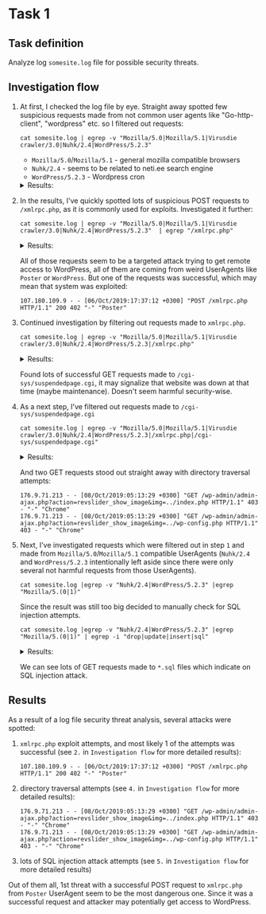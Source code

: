 # Task 1
## Task definition

Analyze log `somesite.log` file for possible security threats.

## Investigation flow

1. At first, I checked the log file by eye. Straight away spotted few suspicious requests made from not common user agents like "Go-http-client", "wordpress" etc. so I filtered out requests:
    ```
    cat somesite.log | egrep -v "Mozilla/5.0|Mozilla/5.1|Virusdie crawler/3.0|Nuhk/2.4|WordPress/5.2.3"
    ```
    - `Mozilla/5.0`/`Mozilla/5.1` - general mozilla compatible browsers
    - `Nuhk/2.4` - seems to be related to neti.ee search engine
    - `WordPress/5.2.3` - Wordpress cron 
    <details>
    <summary>Results:</summary>
    <pre>
    198.71.235.46 - - [02/Oct/2019:03:45:09 +0300] "POST /xmlrpc.php HTTP/1.1" 403 - "-" "WordPress"
    54.201.2.170 - - [02/Oct/2019:04:27:21 +0300] "GET / HTTP/1.1" 302 227 "-" "Go-http-client/1.1"
    54.201.2.170 - - [02/Oct/2019:04:27:23 +0300] "GET /cgi-sys/suspendedpage.cgi HTTP/1.1" 200 7568 "-" "Go-http-client/1.1"
    50.62.208.202 - - [02/Oct/2019:10:18:48 +0300] "POST /xmlrpc.php HTTP/1.1" 403 - "-" "WordPress"
    106.75.25.223 - - [02/Oct/2019:10:28:53 +0300] "GET /cgi-sys/suspendedpage.cgi HTTP/1.1" 200 7568 "-" "Java/1.8.0_181"
    117.18.65.22 - - [02/Oct/2019:17:56:10 +0300] "POST /xmlrpc.php HTTP/1.1" 403 - "-" "Poster"
    94.124.93.186 - - [03/Oct/2019:00:28:43 +0300] "POST /xmlrpc.php HTTP/1.1" 403 - "-" "WordPress"
    106.75.104.107 - - [03/Oct/2019:06:54:56 +0300] "GET /cgi-sys/suspendedpage.cgi HTTP/1.1" 200 7568 "-" "Java/1.8.0_181"
    148.72.92.137 - - [03/Oct/2019:07:29:37 +0300] "POST /xmlrpc.php HTTP/1.1" 403 - "-" "Poster"
    117.50.2.17 - - [03/Oct/2019:16:16:16 +0300] "GET /cgi-sys/suspendedpage.cgi HTTP/1.1" 200 7568 "-" "Java/1.8.0_151"
    106.75.22.46 - - [03/Oct/2019:18:52:02 +0300] "GET /cgi-sys/suspendedpage.cgi HTTP/1.1" 200 7568 "-" "Java/1.8.0_151"
    54.213.250.160 - - [04/Oct/2019:02:51:25 +0300] "GET / HTTP/1.1" 302 227 "-" "Go-http-client/1.1"
    54.213.250.160 - - [04/Oct/2019:02:51:26 +0300] "GET /cgi-sys/suspendedpage.cgi HTTP/1.1" 200 7568 "-" "Go-http-client/1.1"
    106.75.104.107 - - [04/Oct/2019:09:56:57 +0300] "GET /cgi-sys/suspendedpage.cgi HTTP/1.1" 200 7568 "-" "Java/1.8.0_181"
    54.148.145.38 - - [05/Oct/2019:10:08:03 +0300] "GET / HTTP/1.1" 302 227 "-" "Go-http-client/1.1"
    54.148.145.38 - - [05/Oct/2019:10:08:04 +0300] "GET /cgi-sys/suspendedpage.cgi HTTP/1.1" 200 7568 "-" "Go-http-client/1.1"
    117.50.19.93 - - [05/Oct/2019:10:19:28 +0300] "GET /cgi-sys/suspendedpage.cgi HTTP/1.1" 200 7568 "-" "Java/1.8.0_222"
    54.70.146.251 - - [06/Oct/2019:10:20:35 +0300] "GET / HTTP/1.1" 302 227 "-" "Go-http-client/1.1"
    54.70.146.251 - - [06/Oct/2019:10:20:36 +0300] "GET /cgi-sys/suspendedpage.cgi HTTP/1.1" 200 7568 "-" "Go-http-client/1.1"
    117.50.19.93 - - [06/Oct/2019:11:22:32 +0300] "GET /cgi-sys/suspendedpage.cgi HTTP/1.1" 200 7568 "-" "Java/1.8.0_222"
    107.180.109.9 - - [06/Oct/2019:17:37:12 +0300] "POST /xmlrpc.php HTTP/1.1" 200 402 "-" "Poster"
    117.50.19.93 - - [07/Oct/2019:12:38:05 +0300] "GET /cgi-sys/suspendedpage.cgi HTTP/1.1" 200 7568 "-" "Java/1.8.0_222"
    34.216.172.162 - - [07/Oct/2019:14:14:12 +0300] "GET / HTTP/1.1" 302 227 "-" "Go-http-client/1.1"
    34.216.172.162 - - [07/Oct/2019:14:14:13 +0300] "GET /cgi-sys/suspendedpage.cgi HTTP/1.1" 200 7568 "-" "Go-http-client/1.1"
    43.229.213.74 - - [07/Oct/2019:23:55:21 +0300] "POST /xmlrpc.php HTTP/1.1" 403 - "http://somepage.co.uk" "-"
    176.9.71.213 - - [08/Oct/2019:05:13:29 +0300] "GET /wp-admin/admin-ajax.php?action=revslider_show_image&img=../index.php HTTP/1.1" 403 - "-" "Chrome"
    176.9.71.213 - - [08/Oct/2019:05:13:29 +0300] "GET /wp-admin/admin-ajax.php?action=revslider_show_image&img=../wp-config.php HTTP/1.1" 403 - "-" "Chrome"
    117.50.19.93 - - [08/Oct/2019:08:39:45 +0300] "GET /cgi-sys/suspendedpage.cgi HTTP/1.1" 200 7568 "-" "Java/1.8.0_222"
    54.190.91.150 - - [09/Oct/2019:10:34:36 +0300] "GET / HTTP/1.1" 302 227 "-" "Go-http-client/1.1"
    54.190.91.150 - - [09/Oct/2019:10:34:37 +0300] "GET /cgi-sys/suspendedpage.cgi HTTP/1.1" 200 7568 "-" "Go-http-client/1.1"
    106.75.22.46 - - [09/Oct/2019:10:57:05 +0300] "GET /cgi-sys/suspendedpage.cgi HTTP/1.1" 200 7568 "-" "Java/1.8.0_151"
    72.167.190.205 - - [10/Oct/2019:03:49:57 +0300] "POST /xmlrpc.php HTTP/1.1" 403 - "-" "Windows Live Writter"
    85.95.237.209 - - [10/Oct/2019:07:53:35 +0300] "POST /xmlrpc.php HTTP/1.1" 403 - "-" "WordPress"
    34.214.89.88 - - [10/Oct/2019:11:34:12 +0300] "GET / HTTP/1.1" 302 227 "-" "Go-http-client/1.1"
    34.214.89.88 - - [10/Oct/2019:11:34:16 +0300] "GET /cgi-sys/suspendedpage.cgi HTTP/1.1" 200 7568 "-" "Go-http-client/1.1"
    91.82.85.66 - - [10/Oct/2019:18:42:30 +0300] "POST /xmlrpc.php HTTP/1.1" 403 - "-" "Windows Live Writter"
    35.238.192.153 - - [11/Oct/2019:00:16:35 +0300] "GET /robots.txt HTTP/1.1" 403 - "-" "python-requests/2.22.0"
    35.238.192.153 - - [11/Oct/2019:00:16:37 +0300] "GET / HTTP/1.1" 302 227 "-" "python-requests/2.22.0"
    35.238.192.153 - - [11/Oct/2019:00:16:40 +0300] "GET /cgi-sys/suspendedpage.cgi HTTP/1.1" 200 7568 "-" "python-requests/2.22.0"
    190.107.177.45 - - [11/Oct/2019:01:14:10 +0300] "POST /xmlrpc.php HTTP/1.1" 403 - "-" "Windows Live Writter"
    148.66.145.166 - - [11/Oct/2019:05:15:27 +0300] "POST /xmlrpc.php HTTP/1.1" 403 - "-" "Poster"
    34.217.135.125 - - [11/Oct/2019:12:34:53 +0300] "GET / HTTP/1.1" 302 227 "-" "Go-http-client/1.1"
    34.217.135.125 - - [11/Oct/2019:12:34:54 +0300] "GET /cgi-sys/suspendedpage.cgi HTTP/1.1" 200 7568 "-" "Go-http-client/1.1"
    60.205.228.21 - - [11/Oct/2019:21:29:31 +0300] "POST /xmlrpc.php HTTP/1.1" 403 - "-" "WordPress"
    148.66.146.40 - - [12/Oct/2019:09:10:18 +0300] "POST /xmlrpc.php HTTP/1.1" 403 - "-" "Poster"
    89.46.106.229 - - [12/Oct/2019:14:56:34 +0300] "POST /xmlrpc.php HTTP/1.1" 403 - "-" "WordPress"
    204.101.161.11 - - [13/Oct/2019:02:45:30 +0300] "GET / HTTP/1.1" 302 227 "-" "Go-http-client/1.1"
    204.101.161.11 - - [13/Oct/2019:02:45:30 +0300] "GET /cgi-sys/suspendedpage.cgi HTTP/1.1" 200 7568 "http://somepage.co.uk" "Go-http-client/1.1"
    104.238.120.6 - - [13/Oct/2019:12:21:41 +0300] "POST /xmlrpc.php HTTP/1.1" 403 - "-" "WordPress"
    50.62.177.214 - - [13/Oct/2019:16:20:05 +0300] "POST /xmlrpc.php HTTP/1.1" 403 - "-" "WordPress"
    93.188.2.5 - - [13/Oct/2019:21:00:34 +0300] "POST /xmlrpc.php HTTP/1.1" 403 - "-" "WordPress"
    89.46.108.90 - - [14/Oct/2019:01:41:14 +0300] "POST /xmlrpc.php HTTP/1.1" 403 - "-" "Poster"
    160.153.153.1 - - [14/Oct/2019:06:48:54 +0300] "POST /xmlrpc.php HTTP/1.1" 403 - "-" "Poster"
    </pre>
    </details>

2. In the results, I've quickly spotted lots of suspicious POST requests to `/xmlrpc.php`, as it is commonly used for exploits. Investigated it further:

    ```
    cat somesite.log | egrep -v "Mozilla/5.0|Mozilla/5.1|Virusdie crawler/3.0|Nuhk/2.4|WordPress/5.2.3"  | egrep "/xmlrpc.php"
    ```
    <details>
    <summary>Results:</summary>
    <pre>
    198.71.235.46 - - [02/Oct/2019:03:45:09 +0300] "POST /xmlrpc.php HTTP/1.1" 403 - "-" "WordPress"
    50.62.208.202 - - [02/Oct/2019:10:18:48 +0300] "POST /xmlrpc.php HTTP/1.1" 403 - "-" "WordPress"
    117.18.65.22 - - [02/Oct/2019:17:56:10 +0300] "POST /xmlrpc.php HTTP/1.1" 403 - "-" "Poster"
    94.124.93.186 - - [03/Oct/2019:00:28:43 +0300] "POST /xmlrpc.php HTTP/1.1" 403 - "-" "WordPress"
    148.72.92.137 - - [03/Oct/2019:07:29:37 +0300] "POST /xmlrpc.php HTTP/1.1" 403 - "-" "Poster"
    107.180.109.9 - - [06/Oct/2019:17:37:12 +0300] "POST /xmlrpc.php HTTP/1.1" 200 402 "-" "Poster"
    43.229.213.74 - - [07/Oct/2019:23:55:21 +0300] "POST /xmlrpc.php HTTP/1.1" 403 - "http://somepage.co.uk" "-"
    72.167.190.205 - - [10/Oct/2019:03:49:57 +0300] "POST /xmlrpc.php HTTP/1.1" 403 - "-" "Windows Live Writter"
    85.95.237.209 - - [10/Oct/2019:07:53:35 +0300] "POST /xmlrpc.php HTTP/1.1" 403 - "-" "WordPress"
    91.82.85.66 - - [10/Oct/2019:18:42:30 +0300] "POST /xmlrpc.php HTTP/1.1" 403 - "-" "Windows Live Writter"
    190.107.177.45 - - [11/Oct/2019:01:14:10 +0300] "POST /xmlrpc.php HTTP/1.1" 403 - "-" "Windows Live Writter"
    148.66.145.166 - - [11/Oct/2019:05:15:27 +0300] "POST /xmlrpc.php HTTP/1.1" 403 - "-" "Poster"
    60.205.228.21 - - [11/Oct/2019:21:29:31 +0300] "POST /xmlrpc.php HTTP/1.1" 403 - "-" "WordPress"
    148.66.146.40 - - [12/Oct/2019:09:10:18 +0300] "POST /xmlrpc.php HTTP/1.1" 403 - "-" "Poster"
    89.46.106.229 - - [12/Oct/2019:14:56:34 +0300] "POST /xmlrpc.php HTTP/1.1" 403 - "-" "WordPress"
    104.238.120.6 - - [13/Oct/2019:12:21:41 +0300] "POST /xmlrpc.php HTTP/1.1" 403 - "-" "WordPress"
    50.62.177.214 - - [13/Oct/2019:16:20:05 +0300] "POST /xmlrpc.php HTTP/1.1" 403 - "-" "WordPress"
    93.188.2.5 - - [13/Oct/2019:21:00:34 +0300] "POST /xmlrpc.php HTTP/1.1" 403 - "-" "WordPress"
    89.46.108.90 - - [14/Oct/2019:01:41:14 +0300] "POST /xmlrpc.php HTTP/1.1" 403 - "-" "Poster"
    160.153.153.1 - - [14/Oct/2019:06:48:54 +0300] "POST /xmlrpc.php HTTP/1.1" 403 - "-" "Poster"
    </pre>
    </details>

    All of those requests seem to be a targeted attack trying to get remote access to WordPress, all of them are coming from weird UserAgents like `Poster` or `WordPress`. But one of the requests was successful, which may mean that system was exploited:

    ```
    107.180.109.9 - - [06/Oct/2019:17:37:12 +0300] "POST /xmlrpc.php HTTP/1.1" 200 402 "-" "Poster"
    ```

3. Continued investigation by filtering out requests made to `xmlrpc.php`.
    ```
    cat somesite.log | egrep -v "Mozilla/5.0|Mozilla/5.1|Virusdie crawler/3.0|Nuhk/2.4|WordPress/5.2.3|/xmlrpc.php"
    ```
    <details>
    <summary>Results:</summary>
    <pre>
    54.201.2.170 - - [02/Oct/2019:04:27:21 +0300] "GET / HTTP/1.1" 302 227 "-" "Go-http-client/1.1"
    54.201.2.170 - - [02/Oct/2019:04:27:23 +0300] "GET /cgi-sys/suspendedpage.cgi HTTP/1.1" 200 7568 "-" "Go-http-client/1.1"
    106.75.25.223 - - [02/Oct/2019:10:28:53 +0300] "GET /cgi-sys/suspendedpage.cgi HTTP/1.1" 200 7568 "-" "Java/1.8.0_181"
    106.75.104.107 - - [03/Oct/2019:06:54:56 +0300] "GET /cgi-sys/suspendedpage.cgi HTTP/1.1" 200 7568 "-" "Java/1.8.0_181"
    117.50.2.17 - - [03/Oct/2019:16:16:16 +0300] "GET /cgi-sys/suspendedpage.cgi HTTP/1.1" 200 7568 "-" "Java/1.8.0_151"
    106.75.22.46 - - [03/Oct/2019:18:52:02 +0300] "GET /cgi-sys/suspendedpage.cgi HTTP/1.1" 200 7568 "-" "Java/1.8.0_151"
    54.213.250.160 - - [04/Oct/2019:02:51:25 +0300] "GET / HTTP/1.1" 302 227 "-" "Go-http-client/1.1"
    54.213.250.160 - - [04/Oct/2019:02:51:26 +0300] "GET /cgi-sys/suspendedpage.cgi HTTP/1.1" 200 7568 "-" "Go-http-client/1.1"
    106.75.104.107 - - [04/Oct/2019:09:56:57 +0300] "GET /cgi-sys/suspendedpage.cgi HTTP/1.1" 200 7568 "-" "Java/1.8.0_181"
    54.148.145.38 - - [05/Oct/2019:10:08:03 +0300] "GET / HTTP/1.1" 302 227 "-" "Go-http-client/1.1"
    54.148.145.38 - - [05/Oct/2019:10:08:04 +0300] "GET /cgi-sys/suspendedpage.cgi HTTP/1.1" 200 7568 "-" "Go-http-client/1.1"
    117.50.19.93 - - [05/Oct/2019:10:19:28 +0300] "GET /cgi-sys/suspendedpage.cgi HTTP/1.1" 200 7568 "-" "Java/1.8.0_222"
    54.70.146.251 - - [06/Oct/2019:10:20:35 +0300] "GET / HTTP/1.1" 302 227 "-" "Go-http-client/1.1"
    54.70.146.251 - - [06/Oct/2019:10:20:36 +0300] "GET /cgi-sys/suspendedpage.cgi HTTP/1.1" 200 7568 "-" "Go-http-client/1.1"
    117.50.19.93 - - [06/Oct/2019:11:22:32 +0300] "GET /cgi-sys/suspendedpage.cgi HTTP/1.1" 200 7568 "-" "Java/1.8.0_222"
    117.50.19.93 - - [07/Oct/2019:12:38:05 +0300] "GET /cgi-sys/suspendedpage.cgi HTTP/1.1" 200 7568 "-" "Java/1.8.0_222"
    34.216.172.162 - - [07/Oct/2019:14:14:12 +0300] "GET / HTTP/1.1" 302 227 "-" "Go-http-client/1.1"
    34.216.172.162 - - [07/Oct/2019:14:14:13 +0300] "GET /cgi-sys/suspendedpage.cgi HTTP/1.1" 200 7568 "-" "Go-http-client/1.1"
    176.9.71.213 - - [08/Oct/2019:05:13:29 +0300] "GET /wp-admin/admin-ajax.php?action=revslider_show_image&img=../index.php HTTP/1.1" 403 - "-" "Chrome"
    176.9.71.213 - - [08/Oct/2019:05:13:29 +0300] "GET /wp-admin/admin-ajax.php?action=revslider_show_image&img=../wp-config.php HTTP/1.1" 403 - "-" "Chrome"
    117.50.19.93 - - [08/Oct/2019:08:39:45 +0300] "GET /cgi-sys/suspendedpage.cgi HTTP/1.1" 200 7568 "-" "Java/1.8.0_222"
    54.190.91.150 - - [09/Oct/2019:10:34:36 +0300] "GET / HTTP/1.1" 302 227 "-" "Go-http-client/1.1"
    54.190.91.150 - - [09/Oct/2019:10:34:37 +0300] "GET /cgi-sys/suspendedpage.cgi HTTP/1.1" 200 7568 "-" "Go-http-client/1.1"
    106.75.22.46 - - [09/Oct/2019:10:57:05 +0300] "GET /cgi-sys/suspendedpage.cgi HTTP/1.1" 200 7568 "-" "Java/1.8.0_151"
    34.214.89.88 - - [10/Oct/2019:11:34:12 +0300] "GET / HTTP/1.1" 302 227 "-" "Go-http-client/1.1"
    34.214.89.88 - - [10/Oct/2019:11:34:16 +0300] "GET /cgi-sys/suspendedpage.cgi HTTP/1.1" 200 7568 "-" "Go-http-client/1.1"
    35.238.192.153 - - [11/Oct/2019:00:16:35 +0300] "GET /robots.txt HTTP/1.1" 403 - "-" "python-requests/2.22.0"
    35.238.192.153 - - [11/Oct/2019:00:16:37 +0300] "GET / HTTP/1.1" 302 227 "-" "python-requests/2.22.0"
    35.238.192.153 - - [11/Oct/2019:00:16:40 +0300] "GET /cgi-sys/suspendedpage.cgi HTTP/1.1" 200 7568 "-" "python-requests/2.22.0"
    34.217.135.125 - - [11/Oct/2019:12:34:53 +0300] "GET / HTTP/1.1" 302 227 "-" "Go-http-client/1.1"
    34.217.135.125 - - [11/Oct/2019:12:34:54 +0300] "GET /cgi-sys/suspendedpage.cgi HTTP/1.1" 200 7568 "-" "Go-http-client/1.1"
    204.101.161.11 - - [13/Oct/2019:02:45:30 +0300] "GET / HTTP/1.1" 302 227 "-" "Go-http-client/1.1"
    204.101.161.11 - - [13/Oct/2019:02:45:30 +0300] "GET /cgi-sys/suspendedpage.cgi HTTP/1.1" 200 7568 "http://somepage.co.uk" "Go-http-client/1.1"
    </pre>
    </details>

    Found lots of successful GET requests made to `/cgi-sys/suspendedpage.cgi`, it may signalize that website was down at that time (maybe maintenance). Doesn't seem harmful security-wise.

4. As a next step, I've filtered out requests made to `/cgi-sys/suspendedpage.cgi` 
    ```
    cat somesite.log | egrep -v "Mozilla/5.0|Mozilla/5.1|Virusdie crawler/3.0|Nuhk/2.4|WordPress/5.2.3|/xmlrpc.php|/cgi-sys/suspendedpage.cgi"
    ```
    <details>
    <summary>Results:</summary>
    <pre>
    54.201.2.170 - - [02/Oct/2019:04:27:21 +0300] "GET / HTTP/1.1" 302 227 "-" "Go-http-client/1.1"
    54.213.250.160 - - [04/Oct/2019:02:51:25 +0300] "GET / HTTP/1.1" 302 227 "-" "Go-http-client/1.1"
    54.148.145.38 - - [05/Oct/2019:10:08:03 +0300] "GET / HTTP/1.1" 302 227 "-" "Go-http-client/1.1"
    54.70.146.251 - - [06/Oct/2019:10:20:35 +0300] "GET / HTTP/1.1" 302 227 "-" "Go-http-client/1.1"
    34.216.172.162 - - [07/Oct/2019:14:14:12 +0300] "GET / HTTP/1.1" 302 227 "-" "Go-http-client/1.1"
    176.9.71.213 - - [08/Oct/2019:05:13:29 +0300] "GET /wp-admin/admin-ajax.php?action=revslider_show_image&img=../index.php HTTP/1.1" 403 - "-" "Chrome"
    176.9.71.213 - - [08/Oct/2019:05:13:29 +0300] "GET /wp-admin/admin-ajax.php?action=revslider_show_image&img=../wp-config.php HTTP/1.1" 403 - "-" "Chrome"
    54.190.91.150 - - [09/Oct/2019:10:34:36 +0300] "GET / HTTP/1.1" 302 227 "-" "Go-http-client/1.1"
    34.214.89.88 - - [10/Oct/2019:11:34:12 +0300] "GET / HTTP/1.1" 302 227 "-" "Go-http-client/1.1"
    35.238.192.153 - - [11/Oct/2019:00:16:35 +0300] "GET /robots.txt HTTP/1.1" 403 - "-" "python-requests/2.22.0"
    35.238.192.153 - - [11/Oct/2019:00:16:37 +0300] "GET / HTTP/1.1" 302 227 "-" "python-requests/2.22.0"
    34.217.135.125 - - [11/Oct/2019:12:34:53 +0300] "GET / HTTP/1.1" 302 227 "-" "Go-http-client/1.1"
    204.101.161.11 - - [13/Oct/2019:02:45:30 +0300] "GET / HTTP/1.1" 302 227 "-" "Go-http-client/1.1"
    </pre>
    </details>

    And two GET requests stood out straight away with directory traversal attempts:

    ```
    176.9.71.213 - - [08/Oct/2019:05:13:29 +0300] "GET /wp-admin/admin-ajax.php?action=revslider_show_image&img=../index.php HTTP/1.1" 403 - "-" "Chrome"
    176.9.71.213 - - [08/Oct/2019:05:13:29 +0300] "GET /wp-admin/admin-ajax.php?action=revslider_show_image&img=../wp-config.php HTTP/1.1" 403 - "-" "Chrome"
    ```

5. Next, I've investigated requests which were filtered out in step `1` and made from `Mozilla/5.0`/`Mozilla/5.1` compatible UserAgents (`Nuhk/2.4` and `WordPress/5.2.3` intentionally left aside since there were only several not harmful requests from those UserAgents). 
    ```
    cat somesite.log |egrep -v "Nuhk/2.4|WordPress/5.2.3" |egrep "Mozilla/5.(0|1)"
    ```

    Since the result was still too big decided to manually check for SQL injection attempts.

    ```
    cat somesite.log |egrep -v "Nuhk/2.4|WordPress/5.2.3" |egrep "Mozilla/5.(0|1)" | egrep -i "drop|update|insert|sql"
    ```

    <details>
    <summary>Results:</summary>
    <pre>
    165.227.133.145 - - [03/Oct/2019:11:14:14 +0300] "GET //base.sql HTTP/1.1" 403 - "-" "Mozilla/5.0 (X11; Ubuntu; Linux x86_64; rv:62.0) Gecko/20100101 Firefox/62.0"
    77.102.75.238 - - [03/Oct/2019:12:38:47 +0300] "GET //bdata.sql HTTP/1.1" 403 - "-" "Mozilla/5.0 (X11; Ubuntu; Linux x86_64; rv:62.0) Gecko/20100101 Firefox/62.0"
    77.96.223.91 - - [03/Oct/2019:13:20:51 +0300] "GET //blog.sql HTTP/1.1" 403 - "-" "Mozilla/5.0 (X11; Ubuntu; Linux x86_64; rv:62.0) Gecko/20100101 Firefox/62.0"
    139.59.14.115 - - [03/Oct/2019:14:06:10 +0300] "GET //blogs.sql HTTP/1.1" 403 - "-" "Mozilla/5.0 (X11; Ubuntu; Linux x86_64; rv:62.0) Gecko/20100101 Firefox/62.0"
    82.243.236.16 - - [03/Oct/2019:14:52:36 +0300] "GET //cms.sql HTTP/1.1" 403 - "-" "Mozilla/5.0 (X11; Ubuntu; Linux x86_64; rv:62.0) Gecko/20100101 Firefox/62.0"
    85.27.188.207 - - [03/Oct/2019:15:21:33 +0300] "GET //c.sql HTTP/1.1" 403 - "-" "Mozilla/5.0 (X11; Ubuntu; Linux x86_64; rv:62.0) Gecko/20100101 Firefox/62.0"
    77.98.205.223 - - [03/Oct/2019:15:51:07 +0300] "GET //table.sql HTTP/1.1" 403 - "-" "Mozilla/5.0 (X11; Ubuntu; Linux x86_64; rv:62.0) Gecko/20100101 Firefox/62.0"
    50.62.30.20 - - [03/Oct/2019:16:21:10 +0300] "GET //tables.sql HTTP/1.1" 403 - "-" "Mozilla/5.0 (X11; Ubuntu; Linux x86_64; rv:62.0) Gecko/20100101 Firefox/62.0"
    67.207.94.61 - - [03/Oct/2019:17:19:47 +0300] "GET //admin.sql HTTP/1.1" 403 - "-" "Mozilla/5.0 (X11; Ubuntu; Linux x86_64; rv:62.0) Gecko/20100101 Firefox/62.0"
    134.209.248.194 - - [03/Oct/2019:17:50:27 +0300] "GET //administrator/sql HTTP/1.1" 403 - "-" "Mozilla/5.0 (X11; Ubuntu; Linux x86_64; rv:62.0) Gecko/20100101 Firefox/62.0"
    37.77.239.38 - - [03/Oct/2019:18:21:07 +0300] "GET //http.sql HTTP/1.1" 403 - "-" "Mozilla/5.0 (X11; Ubuntu; Linux x86_64; rv:62.0) Gecko/20100101 Firefox/62.0"
    108.28.124.224 - - [03/Oct/2019:18:49:25 +0300] "GET //posts.sql HTTP/1.1" 403 - "-" "Mozilla/5.0 (X11; Ubuntu; Linux x86_64; rv:62.0) Gecko/20100101 Firefox/62.0"
    42.200.106.20 - - [03/Oct/2019:19:18:50 +0300] "GET //post.sql HTTP/1.1" 403 - "-" "Mozilla/5.0 (X11; Ubuntu; Linux x86_64; rv:62.0) Gecko/20100101 Firefox/62.0"
    198.46.160.173 - - [03/Oct/2019:19:48:28 +0300] "GET //schema.sql HTTP/1.1" 403 - "-" "Mozilla/5.0 (X11; Ubuntu; Linux x86_64; rv:62.0) Gecko/20100101 Firefox/62.0"
    92.92.211.166 - - [03/Oct/2019:20:17:58 +0300] "GET //webdata.sql HTTP/1.1" 403 - "-" "Mozilla/5.0 (X11; Ubuntu; Linux x86_64; rv:62.0) Gecko/20100101 Firefox/62.0"
    77.96.223.91 - - [03/Oct/2019:20:46:47 +0300] "GET //webapp.sql HTTP/1.1" 403 - "-" "Mozilla/5.0 (X11; Ubuntu; Linux x86_64; rv:62.0) Gecko/20100101 Firefox/62.0"
    82.23.77.149 - - [03/Oct/2019:21:17:08 +0300] "GET //website.sql HTTP/1.1" 403 - "-" "Mozilla/5.0 (X11; Ubuntu; Linux x86_64; rv:62.0) Gecko/20100101 Firefox/62.0"
    35.247.153.73 - - [03/Oct/2019:21:46:18 +0300] "GET //weblog.sql HTTP/1.1" 403 - "-" "Mozilla/5.0 (X11; Ubuntu; Linux x86_64; rv:62.0) Gecko/20100101 Firefox/62.0"
    202.161.117.92 - - [03/Oct/2019:22:17:09 +0300] "GET //work.sql HTTP/1.1" 403 - "-" "Mozilla/5.0 (X11; Ubuntu; Linux x86_64; rv:62.0) Gecko/20100101 Firefox/62.0"
    46.20.4.154 - - [03/Oct/2019:22:47:46 +0300] "GET //test.sql HTTP/1.1" 403 - "-" "Mozilla/5.0 (X11; Ubuntu; Linux x86_64; rv:62.0) Gecko/20100101 Firefox/62.0"
    142.93.157.155 - - [03/Oct/2019:23:19:33 +0300] "GET //x.sql HTTP/1.1" 403 - "-" "Mozilla/5.0 (X11; Ubuntu; Linux x86_64; rv:62.0) Gecko/20100101 Firefox/62.0"
    50.62.30.20 - - [04/Oct/2019:00:20:16 +0300] "GET //xsql.sql HTTP/1.1" 403 - "-" "Mozilla/5.0 (X11; Ubuntu; Linux x86_64; rv:62.0) Gecko/20100101 Firefox/62.0"
    82.37.248.189 - - [04/Oct/2019:00:51:14 +0300] "GET //xdb.sql HTTP/1.1" 403 - "-" "Mozilla/5.0 (X11; Ubuntu; Linux x86_64; rv:62.0) Gecko/20100101 Firefox/62.0"
    85.27.188.207 - - [04/Oct/2019:01:21:32 +0300] "GET //~www.sql HTTP/1.1" 403 - "-" "Mozilla/5.0 (X11; Ubuntu; Linux x86_64; rv:62.0) Gecko/20100101 Firefox/62.0"
    91.69.163.85 - - [04/Oct/2019:01:53:23 +0300] "GET //reserv.sql HTTP/1.1" 403 - "-" "Mozilla/5.0 (X11; Ubuntu; Linux x86_64; rv:62.0) Gecko/20100101 Firefox/62.0"
    136.36.8.172 - - [04/Oct/2019:02:24:24 +0300] "GET //res.sql HTTP/1.1" 403 - "-" "Mozilla/5.0 (X11; Ubuntu; Linux x86_64; rv:62.0) Gecko/20100101 Firefox/62.0"
    139.59.14.115 - - [04/Oct/2019:03:26:35 +0300] "GET //script.sql HTTP/1.1" 403 - "-" "Mozilla/5.0 (X11; Ubuntu; Linux x86_64; rv:62.0) Gecko/20100101 Firefox/62.0"
    24.133.104.90 - - [04/Oct/2019:03:57:53 +0300] "GET //a.sql HTTP/1.1" 403 - "-" "Mozilla/5.0 (X11; Ubuntu; Linux x86_64; rv:62.0) Gecko/20100101 Firefox/62.0"
    120.150.28.188 - - [04/Oct/2019:05:28:59 +0300] "GET //admin.sql HTTP/1.1" 403 - "-" "Mozilla/5.0 (X11; Ubuntu; Linux x86_64; rv:62.0) Gecko/20100101 Firefox/62.0"
    82.23.77.149 - - [04/Oct/2019:06:31:42 +0300] "GET //backend.sql HTTP/1.1" 403 - "-" "Mozilla/5.0 (X11; Ubuntu; Linux x86_64; rv:62.0) Gecko/20100101 Firefox/62.0"
    86.52.9.103 - - [04/Oct/2019:07:02:13 +0300] "GET //bak.sql HTTP/1.1" 403 - "-" "Mozilla/5.0 (X11; Ubuntu; Linux x86_64; rv:62.0) Gecko/20100101 Firefox/62.0"
    109.19.160.172 - - [04/Oct/2019:08:05:28 +0300] "GET //back-up.sql HTTP/1.1" 403 - "-" "Mozilla/5.0 (X11; Ubuntu; Linux x86_64; rv:62.0) Gecko/20100101 Firefox/62.0"
    50.62.30.20 - - [04/Oct/2019:08:37:35 +0300] "GET //audit.sql HTTP/1.1" 403 - "-" "Mozilla/5.0 (X11; Ubuntu; Linux x86_64; rv:62.0) Gecko/20100101 Firefox/62.0"
    152.165.53.192 - - [04/Oct/2019:09:09:52 +0300] "GET //b.sql HTTP/1.1" 403 - "-" "Mozilla/5.0 (X11; Ubuntu; Linux x86_64; rv:62.0) Gecko/20100101 Firefox/62.0"
    69.140.173.85 - - [04/Oct/2019:09:41:20 +0300] "GET //1.sql HTTP/1.1" 403 - "-" "Mozilla/5.0 (X11; Ubuntu; Linux x86_64; rv:62.0) Gecko/20100101 Firefox/62.0"
    194.42.111.204 - - [04/Oct/2019:10:45:41 +0300] "GET //123.sql HTTP/1.1" 403 - "-" "Mozilla/5.0 (X11; Ubuntu; Linux x86_64; rv:62.0) Gecko/20100101 Firefox/62.0"
    124.158.6.218 - - [04/Oct/2019:11:16:30 +0300] "GET //111.sql HTTP/1.1" 403 - "-" "Mozilla/5.0 (X11; Ubuntu; Linux x86_64; rv:62.0) Gecko/20100101 Firefox/62.0"
    58.108.219.32 - - [04/Oct/2019:11:47:16 +0300] "GET //sql.sql HTTP/1.1" 403 - "-" "Mozilla/5.0 (X11; Ubuntu; Linux x86_64; rv:62.0) Gecko/20100101 Firefox/62.0"
    42.200.106.20 - - [04/Oct/2019:12:50:31 +0300] "GET //web.sql HTTP/1.1" 403 - "-" "Mozilla/5.0 (X11; Ubuntu; Linux x86_64; rv:62.0) Gecko/20100101 Firefox/62.0"
    85.27.188.207 - - [04/Oct/2019:15:27:54 +0300] "GET //somepage1.sql HTTP/1.1" 403 - "-" "Mozilla/5.0 (X11; Ubuntu; Linux x86_64; rv:62.0) Gecko/20100101 Firefox/62.0"
    93.54.88.248 - - [04/Oct/2019:17:06:21 +0300] "GET //somepage.co.uk1.sql HTTP/1.1" 403 - "-" "Mozilla/5.0 (X11; Ubuntu; Linux x86_64; rv:62.0) Gecko/20100101 Firefox/62.0"
    82.72.253.167 - - [04/Oct/2019:19:16:47 +0300] "GET //wordpress.sql HTTP/1.1" 403 - "-" "Mozilla/5.0 (X11; Ubuntu; Linux x86_64; rv:62.0) Gecko/20100101 Firefox/62.0"
    24.133.104.90 - - [04/Oct/2019:20:22:15 +0300] "GET //w.sql HTTP/1.1" 403 - "-" "Mozilla/5.0 (X11; Ubuntu; Linux x86_64; rv:62.0) Gecko/20100101 Firefox/62.0"
    73.158.78.102 - - [04/Oct/2019:21:27:09 +0300] "GET //phpmyadmin.sql HTTP/1.1" 403 - "-" "Mozilla/5.0 (X11; Ubuntu; Linux x86_64; rv:62.0) Gecko/20100101 Firefox/62.0"
    106.167.77.23 - - [04/Oct/2019:22:00:19 +0300] "GET //export.sql HTTP/1.1" 403 - "-" "Mozilla/5.0 (X11; Ubuntu; Linux x86_64; rv:62.0) Gecko/20100101 Firefox/62.0"
    176.79.14.72 - - [04/Oct/2019:22:34:16 +0300] "GET //exp.sql HTTP/1.1" 403 - "-" "Mozilla/5.0 (X11; Ubuntu; Linux x86_64; rv:62.0) Gecko/20100101 Firefox/62.0"
    35.202.183.69 - - [04/Oct/2019:23:06:35 +0300] "GET //tables.sql HTTP/1.1" 403 - "-" "Mozilla/5.0 (X11; Ubuntu; Linux x86_64; rv:62.0) Gecko/20100101 Firefox/62.0"
    206.189.154.111 - - [05/Oct/2019:00:12:53 +0300] "GET //123.sql HTTP/1.1" 403 - "-" "Mozilla/5.0 (X11; Ubuntu; Linux x86_64; rv:62.0) Gecko/20100101 Firefox/62.0"
    128.199.208.71 - - [05/Oct/2019:01:18:44 +0300] "GET //my.sql HTTP/1.1" 403 - "-" "Mozilla/5.0 (X11; Ubuntu; Linux x86_64; rv:62.0) Gecko/20100101 Firefox/62.0"
    165.227.83.167 - - [05/Oct/2019:02:25:10 +0300] "GET //back.sql HTTP/1.1" 403 - "-" "Mozilla/5.0 (X11; Ubuntu; Linux x86_64; rv:62.0) Gecko/20100101 Firefox/62.0"
    35.202.183.69 - - [05/Oct/2019:03:31:00 +0300] "GET //mysql.sql HTTP/1.1" 403 - "-" "Mozilla/5.0 (X11; Ubuntu; Linux x86_64; rv:62.0) Gecko/20100101 Firefox/62.0"
    157.245.33.57 - - [05/Oct/2019:04:03:31 +0300] "GET //sql.sql HTTP/1.1" 403 - "-" "Mozilla/5.0 (X11; Ubuntu; Linux x86_64; rv:62.0) Gecko/20100101 Firefox/62.0"
    50.62.30.20 - - [05/Oct/2019:04:36:21 +0300] "GET //dump.sql HTTP/1.1" 403 - "-" "Mozilla/5.0 (X11; Ubuntu; Linux x86_64; rv:62.0) Gecko/20100101 Firefox/62.0"
    128.199.208.71 - - [05/Oct/2019:06:14:04 +0300] "GET //somepage.sql HTTP/1.1" 403 - "-" "Mozilla/5.0 (X11; Ubuntu; Linux x86_64; rv:62.0) Gecko/20100101 Firefox/62.0"
    2.237.242.230 - - [05/Oct/2019:07:19:51 +0300] "GET //somepage.sql HTTP/1.1" 403 - "-" "Mozilla/5.0 (X11; Ubuntu; Linux x86_64; rv:62.0) Gecko/20100101 Firefox/62.0"
    109.25.0.137 - - [05/Oct/2019:08:58:42 +0300] "GET //somepage.sql HTTP/1.1" 403 - "-" "Mozilla/5.0 (X11; Ubuntu; Linux x86_64; rv:62.0) Gecko/20100101 Firefox/62.0"
    82.28.250.184 - - [05/Oct/2019:10:11:49 +0300] "GET //somepage.sql HTTP/1.1" 403 - "-" "Mozilla/5.0 (X11; Ubuntu; Linux x86_64; rv:62.0) Gecko/20100101 Firefox/62.0"
    220.75.179.116 - - [05/Oct/2019:10:45:48 +0300] "GET //somepage.sql HTTP/1.1" 403 - "-" "Mozilla/5.0 (X11; Ubuntu; Linux x86_64; rv:62.0) Gecko/20100101 Firefox/62.0"
    165.227.133.145 - - [06/Oct/2019:10:04:49 +0300] "GET //base.sql HTTP/1.1" 403 - "-" "Mozilla/5.0 (X11; Ubuntu; Linux x86_64; rv:62.0) Gecko/20100101 Firefox/62.0"
    93.113.111.197 - - [06/Oct/2019:10:37:21 +0300] "GET //data.sql HTTP/1.1" 403 - "-" "Mozilla/5.0 (X11; Ubuntu; Linux x86_64; rv:62.0) Gecko/20100101 Firefox/62.0"
    139.59.14.115 - - [06/Oct/2019:11:11:27 +0300] "GET //bdata.sql HTTP/1.1" 403 - "-" "Mozilla/5.0 (X11; Ubuntu; Linux x86_64; rv:62.0) Gecko/20100101 Firefox/62.0"
    68.148.138.240 - - [06/Oct/2019:11:45:02 +0300] "GET //blog.sql HTTP/1.1" 403 - "-" "Mozilla/5.0 (X11; Ubuntu; Linux x86_64; rv:62.0) Gecko/20100101 Firefox/62.0"
    77.96.223.91 - - [06/Oct/2019:12:19:07 +0300] "GET //blogs.sql HTTP/1.1" 403 - "-" "Mozilla/5.0 (X11; Ubuntu; Linux x86_64; rv:62.0) Gecko/20100101 Firefox/62.0"
    35.202.183.69 - - [06/Oct/2019:13:24:51 +0300] "GET //c.sql HTTP/1.1" 403 - "-" "Mozilla/5.0 (X11; Ubuntu; Linux x86_64; rv:62.0) Gecko/20100101 Firefox/62.0"
    93.113.111.197 - - [06/Oct/2019:13:58:45 +0300] "GET //table.sql HTTP/1.1" 403 - "-" "Mozilla/5.0 (X11; Ubuntu; Linux x86_64; rv:62.0) Gecko/20100101 Firefox/62.0"
    24.160.118.61 - - [06/Oct/2019:15:49:35 +0300] "GET //admin.sql HTTP/1.1" 301 - "-" "Mozilla/5.0 (X11; Ubuntu; Linux x86_64; rv:62.0) Gecko/20100101 Firefox/62.0"
    24.160.118.61 - - [06/Oct/2019:15:49:44 +0300] "GET /admin.sql HTTP/1.1" 404 29469 "http://www.somepage.co.uk:80//admin.sql" "Mozilla/5.0 (X11; Ubuntu; Linux x86_64; rv:62.0) Gecko/20100101 Firefox/62.0"
    87.119.182.21 - - [06/Oct/2019:16:12:01 +0300] "GET /wp-content/themes/daycare/assets/images/dropdownhanger.png HTTP/1.1" 200 6170 "http://www.somepage.co.uk/wp-content/themes/daycare/assets/css/style.css" "Mozilla/5.0 (Windows NT 10.0; Win64; x64) AppleWebKit/537.36 (KHTML, like Gecko) Chrome/77.0.3865.90 Safari/537.36"
    27.109.156.24 - - [06/Oct/2019:16:23:34 +0300] "GET //administrator/sql HTTP/1.1" 301 - "-" "Mozilla/5.0 (X11; Ubuntu; Linux x86_64; rv:62.0) Gecko/20100101 Firefox/62.0"
    27.109.156.24 - - [06/Oct/2019:16:23:36 +0300] "GET /administrator/sql HTTP/1.1" 404 29469 "http://www.somepage.co.uk:80//administrator/sql" "Mozilla/5.0 (X11; Ubuntu; Linux x86_64; rv:62.0) Gecko/20100101 Firefox/62.0"
    213.180.22.96 - - [06/Oct/2019:16:30:04 +0300] "GET /wp-content/themes/daycare/assets/images/dropdownhanger.png HTTP/1.1" 200 6170 "http://www.somepage.co.uk/wp-content/themes/daycare/assets/css/style.css" "Mozilla/5.0 (Windows NT 10.0; Win64; x64) AppleWebKit/537.36 (KHTML, like Gecko) Chrome/77.0.3865.90 Safari/537.36"
    2.237.242.230 - - [06/Oct/2019:16:59:11 +0300] "GET //http.sql HTTP/1.1" 301 - "-" "Mozilla/5.0 (X11; Ubuntu; Linux x86_64; rv:62.0) Gecko/20100101 Firefox/62.0"
    31.27.1.147 - - [06/Oct/2019:17:32:37 +0300] "GET //posts.sql HTTP/1.1" 301 - "-" "Mozilla/5.0 (X11; Ubuntu; Linux x86_64; rv:62.0) Gecko/20100101 Firefox/62.0"
    31.27.1.147 - - [06/Oct/2019:17:32:41 +0300] "GET /posts.sql HTTP/1.1" 404 29469 "http://www.somepage.co.uk:80//posts.sql" "Mozilla/5.0 (X11; Ubuntu; Linux x86_64; rv:62.0) Gecko/20100101 Firefox/62.0"
    108.48.14.13 - - [06/Oct/2019:18:05:41 +0300] "GET //post.sql HTTP/1.1" 301 - "-" "Mozilla/5.0 (X11; Ubuntu; Linux x86_64; rv:62.0) Gecko/20100101 Firefox/62.0"
    128.199.208.71 - - [06/Oct/2019:18:30:53 +0300] "GET //schema.sql HTTP/1.1" 403 - "-" "Mozilla/5.0 (X11; Ubuntu; Linux x86_64; rv:62.0) Gecko/20100101 Firefox/62.0"
    73.202.228.48 - - [06/Oct/2019:20:13:02 +0300] "GET //website.sql HTTP/1.1" 403 - "-" "Mozilla/5.0 (X11; Ubuntu; Linux x86_64; rv:62.0) Gecko/20100101 Firefox/62.0"
    42.200.106.20 - - [06/Oct/2019:20:44:49 +0300] "GET //weblog.sql HTTP/1.1" 403 - "-" "Mozilla/5.0 (X11; Ubuntu; Linux x86_64; rv:62.0) Gecko/20100101 Firefox/62.0"
    35.202.183.69 - - [06/Oct/2019:21:17:44 +0300] "GET //work.sql HTTP/1.1" 403 - "-" "Mozilla/5.0 (X11; Ubuntu; Linux x86_64; rv:62.0) Gecko/20100101 Firefox/62.0"
    73.158.78.102 - - [06/Oct/2019:21:51:02 +0300] "GET //test.sql HTTP/1.1" 403 - "-" "Mozilla/5.0 (X11; Ubuntu; Linux x86_64; rv:62.0) Gecko/20100101 Firefox/62.0"
    73.70.125.47 - - [06/Oct/2019:22:24:52 +0300] "GET //x.sql HTTP/1.1" 403 - "-" "Mozilla/5.0 (X11; Ubuntu; Linux x86_64; rv:62.0) Gecko/20100101 Firefox/62.0"
    27.109.156.24 - - [06/Oct/2019:22:56:48 +0300] "GET //xxx.sql HTTP/1.1" 403 - "-" "Mozilla/5.0 (X11; Ubuntu; Linux x86_64; rv:62.0) Gecko/20100101 Firefox/62.0"
    93.113.111.197 - - [06/Oct/2019:23:30:03 +0300] "GET //xsql.sql HTTP/1.1" 403 - "-" "Mozilla/5.0 (X11; Ubuntu; Linux x86_64; rv:62.0) Gecko/20100101 Firefox/62.0"
    24.11.216.231 - - [07/Oct/2019:00:03:51 +0300] "GET //xdb.sql HTTP/1.1" 403 - "-" "Mozilla/5.0 (X11; Ubuntu; Linux x86_64; rv:62.0) Gecko/20100101 Firefox/62.0"
    139.59.14.115 - - [07/Oct/2019:00:36:38 +0300] "GET //~www.sql HTTP/1.1" 403 - "-" "Mozilla/5.0 (X11; Ubuntu; Linux x86_64; rv:62.0) Gecko/20100101 Firefox/62.0"
    219.250.29.108 - - [07/Oct/2019:01:10:51 +0300] "GET //reserv.sql HTTP/1.1" 403 - "-" "Mozilla/5.0 (X11; Ubuntu; Linux x86_64; rv:62.0) Gecko/20100101 Firefox/62.0"
    120.150.28.188 - - [07/Oct/2019:02:15:26 +0300] "GET //r.sql HTTP/1.1" 403 - "-" "Mozilla/5.0 (X11; Ubuntu; Linux x86_64; rv:62.0) Gecko/20100101 Firefox/62.0"
    35.247.153.73 - - [07/Oct/2019:02:48:24 +0300] "GET //script.sql HTTP/1.1" 403 - "-" "Mozilla/5.0 (X11; Ubuntu; Linux x86_64; rv:62.0) Gecko/20100101 Firefox/62.0"
    124.158.6.218 - - [07/Oct/2019:03:21:51 +0300] "GET //a.sql HTTP/1.1" 403 - "-" "Mozilla/5.0 (X11; Ubuntu; Linux x86_64; rv:62.0) Gecko/20100101 Firefox/62.0"
    86.52.9.103 - - [07/Oct/2019:03:55:17 +0300] "GET //reserve.sql HTTP/1.1" 403 - "-" "Mozilla/5.0 (X11; Ubuntu; Linux x86_64; rv:62.0) Gecko/20100101 Firefox/62.0"
    37.77.239.38 - - [07/Oct/2019:04:28:52 +0300] "GET //backups.sql HTTP/1.1" 403 - "-" "Mozilla/5.0 (X11; Ubuntu; Linux x86_64; rv:62.0) Gecko/20100101 Firefox/62.0"
    69.140.173.85 - - [07/Oct/2019:05:01:43 +0300] "GET //admin.sql HTTP/1.1" 403 - "-" "Mozilla/5.0 (X11; Ubuntu; Linux x86_64; rv:62.0) Gecko/20100101 Firefox/62.0"
    5.172.218.82 - - [07/Oct/2019:06:07:58 +0300] "GET //backend.sql HTTP/1.1" 403 - "-" "Mozilla/5.0 (X11; Ubuntu; Linux x86_64; rv:62.0) Gecko/20100101 Firefox/62.0"
    211.176.125.70 - - [07/Oct/2019:06:16:05 +0300] "GET /reserv.sql HTTP/1.0" 403 - "-" "Mozilla/5.0 (compatible; MSIE 10.0; Windows NT 6.2; Trident/6.0)"
    42.200.129.213 - - [07/Oct/2019:07:13:57 +0300] "GET //back.sql HTTP/1.1" 403 - "-" "Mozilla/5.0 (X11; Ubuntu; Linux x86_64; rv:62.0) Gecko/20100101 Firefox/62.0"
    73.70.125.47 - - [07/Oct/2019:08:55:19 +0300] "GET //b.sql HTTP/1.1" 403 - "-" "Mozilla/5.0 (X11; Ubuntu; Linux x86_64; rv:62.0) Gecko/20100101 Firefox/62.0"
    42.200.106.20 - - [07/Oct/2019:09:27:37 +0300] "GET //1.sql HTTP/1.1" 403 - "-" "Mozilla/5.0 (X11; Ubuntu; Linux x86_64; rv:62.0) Gecko/20100101 Firefox/62.0"
    96.54.244.117 - - [07/Oct/2019:10:00:04 +0300] "GET //2.sql HTTP/1.1" 403 - "-" "Mozilla/5.0 (X11; Ubuntu; Linux x86_64; rv:62.0) Gecko/20100101 Firefox/62.0"
    84.195.232.248 - - [07/Oct/2019:10:30:34 +0300] "GET //123.sql HTTP/1.1" 403 - "-" "Mozilla/5.0 (X11; Ubuntu; Linux x86_64; rv:62.0) Gecko/20100101 Firefox/62.0"
    35.202.183.69 - - [07/Oct/2019:11:58:37 +0300] "GET //site.sql HTTP/1.1" 403 - "-" "Mozilla/5.0 (X11; Ubuntu; Linux x86_64; rv:62.0) Gecko/20100101 Firefox/62.0"
    46.20.4.154 - - [07/Oct/2019:13:27:03 +0300] "GET //config.sql HTTP/1.1" 403 - "-" "Mozilla/5.0 (X11; Ubuntu; Linux x86_64; rv:62.0) Gecko/20100101 Firefox/62.0"
    84.195.232.248 - - [07/Oct/2019:14:25:58 +0300] "GET //user.sql HTTP/1.1" 403 - "-" "Mozilla/5.0 (X11; Ubuntu; Linux x86_64; rv:62.0) Gecko/20100101 Firefox/62.0"
    157.245.33.57 - - [07/Oct/2019:15:32:28 +0300] "GET //somepage123.sql HTTP/1.1" 403 - "-" "Mozilla/5.0 (X11; Ubuntu; Linux x86_64; rv:62.0) Gecko/20100101 Firefox/62.0"
    27.109.156.24 - - [07/Oct/2019:16:05:49 +0300] "GET //somepage.co.uk1.sql HTTP/1.1" 403 - "-" "Mozilla/5.0 (X11; Ubuntu; Linux x86_64; rv:62.0) Gecko/20100101 Firefox/62.0"
    5.172.218.82 - - [07/Oct/2019:17:14:26 +0300] "GET //s.sql HTTP/1.1" 403 - "-" "Mozilla/5.0 (X11; Ubuntu; Linux x86_64; rv:62.0) Gecko/20100101 Firefox/62.0"
    67.207.94.61 - - [07/Oct/2019:17:49:19 +0300] "GET //db.sql HTTP/1.1" 403 - "-" "Mozilla/5.0 (X11; Ubuntu; Linux x86_64; rv:62.0) Gecko/20100101 Firefox/62.0"
    70.72.180.42 - - [07/Oct/2019:18:25:06 +0300] "GET //database.sql HTTP/1.1" 403 - "-" "Mozilla/5.0 (X11; Ubuntu; Linux x86_64; rv:62.0) Gecko/20100101 Firefox/62.0"
    81.170.128.115 - - [07/Oct/2019:20:42:10 +0300] "GET //dba.sql HTTP/1.1" 403 - "-" "Mozilla/5.0 (X11; Ubuntu; Linux x86_64; rv:62.0) Gecko/20100101 Firefox/62.0"
    37.77.239.38 - - [07/Oct/2019:21:49:39 +0300] "GET //export.sql HTTP/1.1" 403 - "-" "Mozilla/5.0 (X11; Ubuntu; Linux x86_64; rv:62.0) Gecko/20100101 Firefox/62.0"
    68.148.138.240 - - [07/Oct/2019:22:22:42 +0300] "GET //exp.sql HTTP/1.1" 403 - "-" "Mozilla/5.0 (X11; Ubuntu; Linux x86_64; rv:62.0) Gecko/20100101 Firefox/62.0"
    68.148.138.240 - - [07/Oct/2019:23:29:22 +0300] "GET //table.sql HTTP/1.1" 403 - "-" "Mozilla/5.0 (X11; Ubuntu; Linux x86_64; rv:62.0) Gecko/20100101 Firefox/62.0"
    157.245.33.57 - - [08/Oct/2019:00:02:48 +0300] "GET //123.sql HTTP/1.1" 403 - "-" "Mozilla/5.0 (X11; Ubuntu; Linux x86_64; rv:62.0) Gecko/20100101 Firefox/62.0"
    46.20.4.154 - - [08/Oct/2019:00:36:04 +0300] "GET //111.sql HTTP/1.1" 403 - "-" "Mozilla/5.0 (X11; Ubuntu; Linux x86_64; rv:62.0) Gecko/20100101 Firefox/62.0"
    82.23.77.149 - - [08/Oct/2019:01:10:25 +0300] "GET //my.sql HTTP/1.1" 403 - "-" "Mozilla/5.0 (X11; Ubuntu; Linux x86_64; rv:62.0) Gecko/20100101 Firefox/62.0"
    </pre>
    </details>

    We can see lots of GET requests made to `*.sql` files which indicate on SQL injection attack.


## Results 
 
As a result of a log file security threat analysis, several attacks were spotted:

1. `xmlrpc.php` exploit attempts, and most likely 1 of the attempts was successful (see `2.` in `Investigation flow` for more detailed results):
    ```
    107.180.109.9 - - [06/Oct/2019:17:37:12 +0300] "POST /xmlrpc.php HTTP/1.1" 200 402 "-" "Poster"
    ```
2. directory traversal attempts (see `4.` in `Investigation flow` for more detailed results):
    ```
    176.9.71.213 - - [08/Oct/2019:05:13:29 +0300] "GET /wp-admin/admin-ajax.php?action=revslider_show_image&img=../index.php HTTP/1.1" 403 - "-" "Chrome"
    176.9.71.213 - - [08/Oct/2019:05:13:29 +0300] "GET /wp-admin/admin-ajax.php?action=revslider_show_image&img=../wp-config.php HTTP/1.1" 403 - "-" "Chrome"
    ```
3. lots of SQL injection attack attempts (see `5.` in `Investigation flow` for more detailed results)

Out of them all, 1st threat with a successful POST request to `xmlrpc.php` from `Poster` UserAgent seem to be the most dangerous one. Since it was a successful request and attacker may potentially get access to WordPress. 
